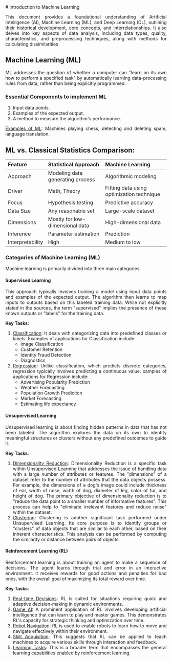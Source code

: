 <div style="text-align: justify;">
# Introduction to Machine Learning

This document provides a foundational understanding of Artificial Intelligence (AI), Machine Learning (ML), and Deep Learning (DL), outlining their historical development, core concepts, and interrelationships. It also delves into key aspects of data analysis, including data types, quality, characteristics, and preprocessing techniques, along with methods for calculating dissimilarities

## Machine Learning (ML)

ML addresses the question of whether a computer can "learn on its own how to perform a specified task" by automatically learning data-processing rules from data, rather than being explicitly programmed.

### Essential Components to implement ML

1. Input data points.
2. Examples of the expected output.
3. A method to measure the algorithm's performance.

<u>Examples of ML</u>: Machines playing chess, detecting and deleting spam, language translation.

## ML vs. Classical Statistics Comparison:

| Feature         | Statistical Approach                  | Machine Learning                        | 
| :-------------- | :----------------------------------- | :-------------------------------------- | 
| Approach        | Modeling data generating process      | Algorithmic modeling                    | 
| Driver          | Math, Theory                         | Fitting data using optimization technique| 
| Focus           | Hypothesis testing                   | Predictive accuracy                     | 
| Data Size       | Any reasonable set                   | Large-scale dataset                     | 
| Dimensions      | Mostly for low-dimensional data      | High-dimensional data                   | 
| Inference       | Parameter estimation                 | Prediction                              | 
| Interpretability| High | Medium to low

### Categories of Machine Learning (ML)

Machine learning is primarily divided into three main categories.

#### Supervised Learning
This approach typically involves training a model using input data points and examples of the expected output. The algorithm then learns to map inputs to outputs based on this labeled training data. While not explicitly stated in the sources, the term "supervised" implies the presence of these known outputs or "labels" for the training data.

<b>Key Tasks</b>:

1. <u>Classification</u>: It deals with categorizing data into predefined classes or labels. Examples of applications for Classification include:
    - Image Classification
    - Customer Retention
    - Identity Fraud Detection
    - Diagnostics
2. <u>Regression</u>: Unlike classification, which predicts discrete categories, regression typically involves predicting a continuous value. xamples of applications for Regression include:
    - Advertising Popularity Prediction
    - Weather Forecasting
    - Population Growth Prediction
    - Market Forecasting
    - Estimating life expectancy

#### Unsupervised Learning
Unsupervised learning is about finding hidden patterns in data that has not been labeled. The algorithm explores the data on its own to identify meaningful structures or clusters without any predefined outcomes to guide it.

<b>Key Tasks</b>:

1. <u>Dimensionality Reduction</u>: Dimensionality Reduction is a specific task within Unsupervised Learning that addresses the issue of handling data with a large number of attributes or features. The "dimensions" of a dataset refer to the number of attributes that the data objects possess. For example, the dimensions of a dog's image could include thickness of ear, width of nose, width of dog, diameter of leg, color of fur, and height of dog. The primary objective of dimensionality reduction is to "reduce the data point to a smaller number of informative features". This process can help to "eliminate irrelevant features and reduce noise" within the dataset.
2. <u>Clustering</u>: Clustering is another significant task performed under Unsupervised Learning. Its core purpose is to identify groups or "clusters" of data objects that are similar to each other, based on their inherent characteristics. This analysis can be performed by computing the similarity or distance between pairs of objects.

#### Reinforcement Learning (RL)
Reinforcement learning is about training an agent to make a sequence of decisions. The agent learns through trial and error in an interactive environment. It receives rewards for good actions and penalties for bad ones, with the overall goal of maximizing its total reward over time.

<b>Key Tasks</b>:

1. <u>Real-time Decisions</u>: RL is suited for situations requiring quick and adaptive decision-making in dynamic environments.
2. <u>Game AI</u>: A prominent application of RL involves developing artificial intelligence that can learn to play and master games. This demonstrates RL's capacity for strategic thinking and optimization over time.
3. <u>Robot Navigation</u>: RL is used to enable robots to learn how to move and navigate effectively within their environment.
4. <u>Skill Acquisition</u>: This suggests that RL can be applied to teach machines to acquire various skills through interaction and feedback.
5. <u>Learning Tasks</u>: This is a broader term that encompasses the general learning capabilities enabled by reinforcement learning.

</div>